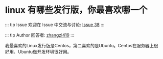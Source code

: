 # linux 有哪些发行版，你最喜欢哪一个



::: tip Issue 
 欢迎在 Issue 中交流与讨论: [Issue 38](https://github.com/shfshanyue/Daily-Question/issues/38) 
:::

::: tip Author 
回答者: [zhangzl419](https://github.com/zhangzl419) 
:::

我最喜欢的Linux发行版是Centos，第二喜欢的是Ubuntu。Centos在服务器上很好用，Ubuntu做开发环境很好用。